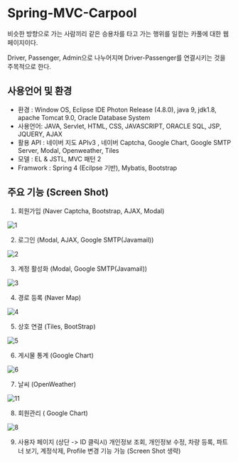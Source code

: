 # Spring-MVC-Carpool

비슷한 방향으로 가는 사람끼리 같은 승용차를 타고 가는 행위를 일컫는 카풀에 대한 웹페이지이다.

Driver, Passenger, Admin으로 나누어지며 Driver-Passenger를 연결시키는 것을 주목적으로 한다.

## 사용언어 및 환경 
* 환경 : Window OS, Eclipse IDE Photon Release (4.8.0), java 9, jdk1.8, apache Tomcat 9.0, Oracle Database System
* 사용언어: JAVA, Servlet, HTML, CSS, JAVASCRIPT, ORACLE SQL, JSP, JQUERY, AJAX
* 활용 API : 네이버 지도 APIv3 , 네이버 Captcha, Google Chart, Google SMTP Server, Modal, Openweather, Tiles  
* 모델 : EL & JSTL, MVC 패턴 2
* Framwork : Spring 4 (Ecilpse 기반), Mybatis, Bootstrap

## 주요 기능 (Screen Shot)

1. 회원가입 (Naver Captcha, Bootstrap, AJAX, Modal)

![1](https://user-images.githubusercontent.com/38081451/50228502-77959380-03eb-11e9-97e7-6c99f89c44f6.png)

2. 로그인 (Modal, AJAX, Google SMTP(Javamail))

![2](https://user-images.githubusercontent.com/38081451/50228503-782e2a00-03eb-11e9-868a-c5f28af690f7.png)

3. 계정 활성화 (Modal, Google SMTP(Javamail))

![3](https://user-images.githubusercontent.com/38081451/50228504-782e2a00-03eb-11e9-9d7a-b034bd0425b5.png)

4. 경로 등록 (Naver Map)

![4](https://user-images.githubusercontent.com/38081451/50228506-78c6c080-03eb-11e9-8cee-2b715138aa48.png)

5. 상호 연결 (Tiles, BootStrap)

![5](https://user-images.githubusercontent.com/38081451/50228507-78c6c080-03eb-11e9-934b-5a60c7c16853.png)

6. 게시물 통계 (Google Chart)

![6](https://user-images.githubusercontent.com/38081451/50228508-78c6c080-03eb-11e9-91d2-e2212be3fe41.png)

7. 날씨 (OpenWeather)

![11](https://user-images.githubusercontent.com/38081451/50229831-8f224b80-03ee-11e9-94b3-37be02b3076b.png)

8. 회원관리 ( Google Chart)

![8](https://user-images.githubusercontent.com/38081451/50228509-795f5700-03eb-11e9-87af-e7dc15e67b83.png)


9. 사용자 페이지 (상단 -> ID 클릭시)
개인정보 조회, 개인정보 수정, 차량 등록, 파트너 보기, 계정삭제, Profile 변경 기능 가능 (Screen Shot 생략) 

